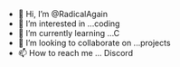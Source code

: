 - 👋 Hi, I’m @RadicalAgain
- 👀 I’m interested in ...coding
- 🌱 I’m currently learning ...C
- 💞️ I’m looking to collaborate on ...projects
- 📫 How to reach me ... Discord

<!---
RadicalAgain/RadicalAgain is a ✨ special ✨ repository because its `README.md` (this file) appears on your GitHub profile.
You can click the Preview link to take a look at your changes.
--->
